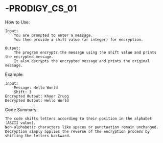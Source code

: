 # -PRODIGY_CS_01
How to Use:

    Input:
        You are prompted to enter a message.
        You then provide a shift value (an integer) for encryption.

    Output:
        The program encrypts the message using the shift value and prints the encrypted message.
        It also decrypts the encrypted message and prints the original message.

Example:

    Input:
        Message: Hello World
        Shift: 3
    Encrypted Output: Khoor Zruog
    Decrypted Output: Hello World

Code Summary:

    The code shifts letters according to their position in the alphabet (ASCII value).
    Non-alphabetic characters like spaces or punctuation remain unchanged.
    Decryption simply applies the reverse of the encryption process by shifting the letters backward.


